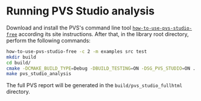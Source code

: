 # Running PVS Studio analysis

Download and install the PVS's command line tool [`how-to-use-pvs-studio-free`](https://github.com/viva64/how-to-use-pvs-studio-free) according its site instructions. After that, in the library root directory, perform the following commands:

```bash
how-to-use-pvs-studio-free -c 2 -m examples src test
mkdir build
cd build/
cmake -DCMAKE_BUILD_TYPE=Debug -DBUILD_TESTING=ON -DSG_PVS_STUDIO=ON ..
make pvs_studio_analysis
```

The full PVS report will be generated in the `build/pvs_studio_fullhtml` directory.
